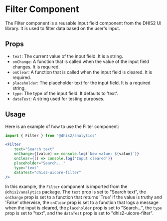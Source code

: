 # Filter Component

The Filter component is a reusable input field component from the DHIS2 UI library. It is used to filter data based on the user's input.

## Props

- `text`: The current value of the input field. It is a string.
- `onChange`: A function that is called when the value of the input field changes. It is required.
- `onClear`: A function that is called when the input field is cleared. It is required.
- `placeholder`: The placeholder text for the input field. It is a required string.
- `type`: The type of the input field. It defaults to 'text'.
- `dataTest`: A string used for testing purposes.

## Usage
Here is an example of how to use the Filter component:

```jsx
import { Filter } from '@dhis2/analytics'

<Filter
    text="Search text"
    onChange={(value) => console.log(`New value: ${value}`)}
    onClear={() => console.log('Input cleared')}
    placeholder="Search..."
    type="text"
    dataTest="dhis2-uicore-filter"
/>
```

In this example, the `Filter` component is imported from the `@dhis2/analytics` package. The `text` prop is set to "Search text", the `onChange` prop is set to a function that returns 'True' if the value is truthy and 'False' otherwise, the `onClear` prop is set to a function that logs a message when the input is cleared, the `placeholder` prop is set to "Search...", the `type` prop is set to "text", and the `dataTest` prop is set to "dhis2-uicore-filter".

